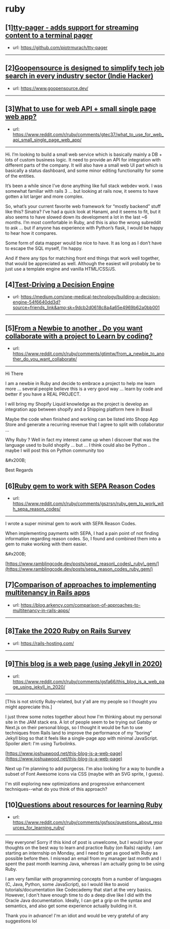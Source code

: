 # ruby
## [1][tty-pager - adds support for streaming content to a terminal pager](https://www.reddit.com/r/ruby/comments/gtewm3/ttypager_adds_support_for_streaming_content_to_a/)
- url: https://github.com/piotrmurach/tty-pager
---

## [2][Goopensource is designed to simplify tech job search in every industry sector (Indie Hacker)](https://www.reddit.com/r/ruby/comments/gtv54j/goopensource_is_designed_to_simplify_tech_job/)
- url: https://www.goopensource.dev/
---

## [3][What to use for web API + small single page web app?](https://www.reddit.com/r/ruby/comments/gtec37/what_to_use_for_web_api_small_single_page_web_app/)
- url: https://www.reddit.com/r/ruby/comments/gtec37/what_to_use_for_web_api_small_single_page_web_app/
---
Hi.  I’m looking to build a small web service which is basically mainly a DB + lots of custom business logic. It need to provide an API for integration with different parts of the company. It will also have a small web UI part which is basically a status dashboard, and some minor editing functionality for some of the entities.

It’s been a while since I’ve done anything like full stack webdev work. I was somewhat familiar with rails 3 ... but looking at rails now, it seems to have gotten a lot larger and more complex.

So, what’s your current favorite web framework for “mostly backend” stuff like this?
Sinatra? I’ve had a quick look at Hanami, and it seems to fit, but it also seems to have slowed down its development a lot in the last ~6 months. 
I’m most comfortable in Ruby, and this is also the wrong subreddit to ask ... but if anyone has experience with Python’s flask, I would be happy to hear how it compares.

Some form of data mapper would be nice to have.
It as long as I don’t have to escape the SQL myself, I’m happy.

And if there any tips for matching front end things that work well together, that would be appreciated as well. Although the easiest will probably be to just use a template engine and vanilla HTML/CSS/JS.
## [4][Test-Driving a Decision Engine](https://www.reddit.com/r/ruby/comments/gt77s1/testdriving_a_decision_engine/)
- url: https://medium.com/one-medical-technology/building-a-decision-engine-54f6640dd3d?source=friends_link&amp;sk=9dcb2d0618c8a4a65e4969b62a0bb001
---

## [5][From a Newbie to another . Do you want collaborate with a project to Learn by coding?](https://www.reddit.com/r/ruby/comments/gtimtw/from_a_newbie_to_another_do_you_want_collaborate/)
- url: https://www.reddit.com/r/ruby/comments/gtimtw/from_a_newbie_to_another_do_you_want_collaborate/
---
Hi There 

I am a newbie in Ruby and decide to embrace a project to help me learn more ... several people believe this is a very good way ... learn by code and better if you have a REAL PROJECT.

I will bring my Shopify Liquid knowledge as the project is develop an integration app between shopify and a Shipping platform here in Brasil 

Maybe the code when finished and working can be listed into Shopp App Store and generate a recurring revenue that I agree to split with collaborator ...

Why Ruby ?  Well  in fact my interest came up when I discover that was the language used to build shopify ... but ... I think could also be Python  .. maybe I will post this on Python community too  

&amp;#x200B;

Best Regards
## [6][Ruby gem to work with SEPA Reason Codes](https://www.reddit.com/r/ruby/comments/gszrsn/ruby_gem_to_work_with_sepa_reason_codes/)
- url: https://www.reddit.com/r/ruby/comments/gszrsn/ruby_gem_to_work_with_sepa_reason_codes/
---
I wrote a super minimal gem to work with SEPA Reason Codes.   


When implementing payments with SEPA, I had a pain point of not finding information regarding reason codes. So, I found and combined them into a gem to make working with them easier.

&amp;#x200B;

[https://www.ramblingcode.dev/posts/sepa\_reason\_codes\_ruby\_gem/](https://www.ramblingcode.dev/posts/sepa_reason_codes_ruby_gem/)
## [7][Comparison of approaches to implementing multitenancy in Rails apps](https://www.reddit.com/r/ruby/comments/gsqfux/comparison_of_approaches_to_implementing/)
- url: https://blog.arkency.com/comparison-of-approaches-to-multitenancy-in-rails-apps/
---

## [8][Take the 2020 Ruby on Rails Survey](https://www.reddit.com/r/ruby/comments/gscsd8/take_the_2020_ruby_on_rails_survey/)
- url: https://rails-hosting.com/
---

## [9][This blog is a web page (using Jekyll in 2020)](https://www.reddit.com/r/ruby/comments/gsfa66/this_blog_is_a_web_page_using_jekyll_in_2020/)
- url: https://www.reddit.com/r/ruby/comments/gsfa66/this_blog_is_a_web_page_using_jekyll_in_2020/
---
[This is not strictly Ruby-related, but y'all are my people so I thought you might appreciate this.]

I just threw some notes together about how I'm thinking about my personal site in the JAM stack era. A lot of people seem to be trying out Gatsby or Next.js on their personal blogs, so I thought it would be fun to use techniques from Rails land to improve the performance of my "boring" Jekyll blog so that it feels like a single-page app with minimal JavaScript. Spoiler alert: I'm using Turbolinks.

[https://www.joshuawood.net/this-blog-is-a-web-page](https://www.joshuawood.net/this-blog-is-a-web-page)

Next up I'm planning to add purgecss. I'm also looking for a way to bundle a subset of Font Awesome icons via CSS (maybe with an SVG sprite, I guess).

I'm still exploring new optimizations and progressive enhancement techniques--what do you think of this approach?
## [10][Questions about resources for learning Ruby](https://www.reddit.com/r/ruby/comments/gsfsox/questions_about_resources_for_learning_ruby/)
- url: https://www.reddit.com/r/ruby/comments/gsfsox/questions_about_resources_for_learning_ruby/
---
Hey everyone! Sorry if this kind of post is unwelcome, but I would love your thoughts on the best way to learn and practice Ruby (on Rails) rapidly. I am starting an internship on Monday, and I need to get as good with Ruby as possible before then. I misread an email from my manager last month and I spent the past month learning Java, whereas I am actually going to be using Ruby.

I am very familiar with programming concepts from a number of languages (C, Java, Python, some JavaScript), so I would like to avoid tutorials/documentation like Codecademy that start at the very basics. However, I don't have enough time to do a deep dive like I did with the Oracle Java documentation. Ideally, I can get a grip on the syntax and semantics, and also get some experience actually building in it.

Thank you in advance! I'm an idiot and would be very grateful of any suggestions lol

